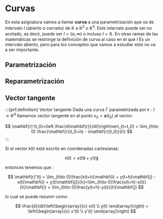 # Curvas

En esta asignatura vamos a llamar __curva__ a una parametrización que va de intervalo $I$ (abierto o cerrado) de $\mathbb{R}$ a $\mathbb{R}^2$ o $\mathbb{R}^3$. Este intervalo puede ser no acotado, es decir, puede ser $I=(a,\infty)$ o incluso $I=\mathbb{R}$. En otras ramas de las matemáticas se restringe la definición de curva al caso en el que $I$ Es un intervalo abierto, pero para los conceptos que vamos a estudiar esto no va a ser importante.

## Parametrización

## Reparametrización

## Vector tangente

:::{prf:definition} Vector tangente
Dada una curva $\Gamma$ parametrizada por $\mathbf{r}:I\to\mathbb{R}^d$ llamamos vector tangente en el punto $x_0=\mathbf{x}(t_0)$ al vector:

$$
\mathbf{r}'(t_0)=\left.\frac{d\mathbf{r}}{dt}\right\vert_{t=t_0} = \lim_{h\to 0} \frac{\mathbf{r}(t_0+h) - \mathbf{r}(t_0)}{h}
$$
:::

Si el vector $\mathbf{r}(t)$ está escrito en coordenadas cartesianas:

$$
\mathbf{r}(t) = x(t)\mathbf{i} + y(t)\mathbf{j}
$$

entonces tenemos que :

$$
\mathbf{r}'(t) = \lim_{h\to 0}\frac{x(t+h)\mathbf{i} + y(t+h)\mathbf{j} - x(t)\mathbf{i} + y(t)\mathbf{j}}{h}=\lim_{h\to 0}\frac{x(t+h)-x(t)}{h}\mathbf{i} + \lim_{h\to 0}\frac{y(t+h)-y(t)}{h}\mathbf{j}
$$

lo cual se puede resumir como:

$$
\frac{d}{dt}\left(\begin{array}{c} x(t) \\ y(t) \end{array}\right) = \left(\begin{array}{c} x'(t) \\ y'(t) \end{array}\right)
$$
